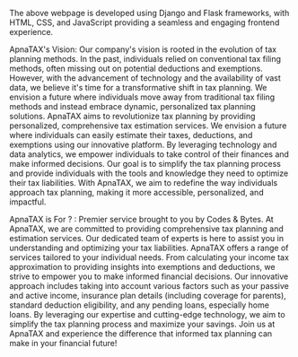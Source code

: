 The above webpage is developed using Django and Flask frameworks, with HTML, CSS, and JavaScript providing a seamless and engaging frontend experience.

ApnaTAX's Vision:
Our company's vision is rooted in the evolution of tax planning methods. In the past, individuals relied on conventional tax filing methods, often missing out on potential deductions and exemptions. However, with the advancement of technology and the availability of vast data, we believe it's time for a transformative shift in tax planning. We envision a future where individuals move away from traditional tax filing methods and instead embrace dynamic, personalized tax planning solutions. ApnaTAX aims to revolutionize tax planning by providing personalized, comprehensive tax estimation services. We envision a future where individuals can easily estimate their taxes, deductions, and exemptions using our innovative platform. By leveraging technology and data analytics, we empower individuals to take control of their finances and make informed decisions. Our goal is to simplify the tax planning process and provide individuals with the tools and knowledge they need to optimize their tax liabilities. With ApnaTAX, we aim to redefine the way individuals approach tax planning, making it more accessible, personalized, and impactful.

ApnaTAX is For ? :
Premier service brought to you by Codes & Bytes. At ApnaTAX, we are committed to providing comprehensive tax planning and estimation services. Our dedicated team of experts is here to assist you in understanding and optimizing your tax liabilities. ApnaTAX offers a range of services tailored to your individual needs. From calculating your income tax approximation to providing insights into exemptions and deductions, we strive to empower you to make informed financial decisions. Our innovative approach includes taking into account various factors such as your passive and active income, insurance plan details (including coverage for parents), standard deduction eligibility, and any pending loans, especially home loans. By leveraging our expertise and cutting-edge technology, we aim to simplify the tax planning process and maximize your savings. Join us at ApnaTAX and experience the difference that informed tax planning can make in your financial future!
